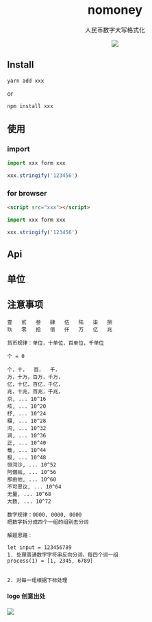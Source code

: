 <h1 align="center">
  nomoney
</h1>
<p align="center">
  人民币数字大写格式化
</p>
<p align="center">
  <img src="https://i.loli.net/2020/12/09/uQfwjWkgKEJaNXr.png">  
</p>

## Install
```shell
yarn add xxx
```
or
```shell
npm install xxx
```

## 使用

### import
```javascript
import xxx form xxx

xxx.stringify('123456')
```
### for browser
```html
<script src="xxx"></script>
```
```javascript
import xxx form xxx

xxx.stringify('123456')
```

## Api

## 单位

## 注意事项


```text
壹	贰	叁	肆	伍	陆	柒	捌
玖	零	拾	佰	仟	万	亿	兆

货币规律：单位，十单位，百单位，千单位

个 = 0

个，十，  百，  千，   
万，十万，百万，千万，
亿，十亿，百亿，千亿，
兆，十兆，百兆，千兆，
京, ... 10^16
垓, ... 10^20
杼, ... 10^24
穰, ... 10^28
沟, ... 10^32
涧, ... 10^36
正, ... 10^40 
载, ... 10^44
极, ... 10^48
恒河沙, ... 10^52
阿僧祇, ... 10^56
那由他, ... 10^60
不可思议, ... 10^64
无量, ... 10^68
大数, ... 10^72

数字规律：0000, 0000, 0000
把数字拆分成四个一组的组别去分词

解题思路：

let input = 123456789
1. 处理普通数字字符串反向分词，每四个词一组
process(1) = [1, 2345, 6789]


2. 对每一组根据下标处理
```


#### logo 创意出处
<img src="https://i.loli.net/2020/12/09/tPegUfmlBRbJxhD.png">  
